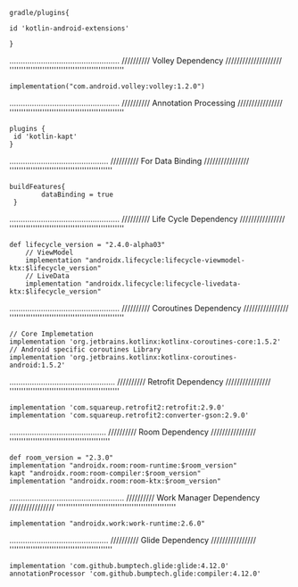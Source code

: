 	gradle/plugins{

	id 'kotlin-android-extensions'

	}

  .................................................
 ////////// Volley Dependency ////////////////////
'''''''''''''''''''''''''''''''''''''''''''''''''

	implementation("com.android.volley:volley:1.2.0")








  .................................................
 ////////// Annotation Processing ////////////////
'''''''''''''''''''''''''''''''''''''''''''''''''

	plugins {
   	 id 'kotlin-kapt'
	}


  ............................................
 ////////// For Data Binding ////////////////
''''''''''''''''''''''''''''''''''''''''''''

	buildFeatures{
        	dataBinding = true
   	 }


  .................................................
 ////////// Life Cycle Dependency ////////////////
'''''''''''''''''''''''''''''''''''''''''''''''''

	def lifecycle_version = "2.4.0-alpha03"
        // ViewModel
        implementation "androidx.lifecycle:lifecycle-viewmodel-ktx:$lifecycle_version"
        // LiveData
        implementation "androidx.lifecycle:lifecycle-livedata-ktx:$lifecycle_version"


  .................................................
 ////////// Coroutines Dependency ////////////////
'''''''''''''''''''''''''''''''''''''''''''''''''
	
	// Core Implemetation
	implementation 'org.jetbrains.kotlinx:kotlinx-coroutines-core:1.5.2'
	// Android specific coroutines Library
	implementation 'org.jetbrains.kotlinx:kotlinx-coroutines-android:1.5.2'



  ...............................................
 ////////// Retrofit Dependency ////////////////
'''''''''''''''''''''''''''''''''''''''''''''''

	implementation 'com.squareup.retrofit2:retrofit:2.9.0'
	implementation 'com.squareup.retrofit2:converter-gson:2.9.0'



  ...........................................
 ////////// Room Dependency ////////////////
'''''''''''''''''''''''''''''''''''''''''''

	def room_version = "2.3.0"
	implementation "androidx.room:room-runtime:$room_version"
	kapt "androidx.room:room-compiler:$room_version"
	implementation "androidx.room:room-ktx:$room_version"
	
	


  ...................................................
 ////////// Work Manager Dependency ////////////////
'''''''''''''''''''''''''''''''''''''''''''''''''''


	implementation "androidx.work:work-runtime:2.6.0"






  ............................................
 ////////// Glide Dependency ////////////////
''''''''''''''''''''''''''''''''''''''''''''


	implementation 'com.github.bumptech.glide:glide:4.12.0'	
	annotationProcessor 'com.github.bumptech.glide:compiler:4.12.0'

